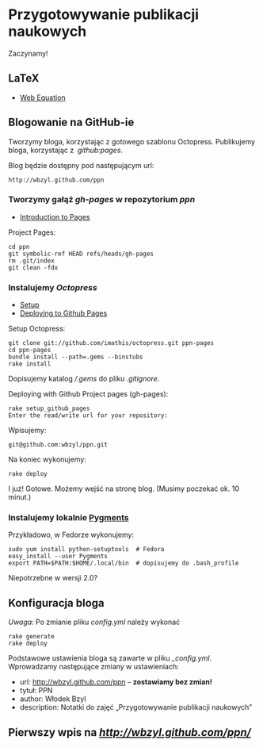 # Przygotowywanie publikacji naukowych

Zaczynamy!


## LaTeX

* [Web Equation](http://webdemo.visionobjects.com/equation.html?locale=default)


## Blogowanie na GitHub-ie

Tworzymy bloga, korzystając z gotowego szablonu
Octopress. Publikujemy bloga, korzystając z  *github:pages*.

Blog będzie dostępny pod następującym url:

    http://wbzyl.github.com/ppn


### Tworzymy gałąź *gh-pages* w repozytorium *ppn*

* [Introduction to Pages](http://pages.github.com/)

Project Pages:

    cd ppn
    git symbolic-ref HEAD refs/heads/gh-pages
    rm .git/index
    git clean -fdx

### Instalujemy *Octopress*

- [Setup](http://octopress.org/docs/setup/)
- [Deploying to Github Pages](http://octopress.org/docs/deploying/github/)

Setup Octopress:

    git clone git://github.com/imathis/octopress.git ppn-pages
    cd ppn-pages
    bundle install --path=.gems --binstubs
    rake install

Dopisujemy katalog */.gems* do pliku *.gitignore*.

Deploying with Github Project pages (gh-pages):

    rake setup_github_pages
    Enter the read/write url for your repository:

Wpisujemy:

    git@github.com:wbzyl/ppn.git

Na koniec wykonujemy:

    rake deploy

I już! Gotowe. Możemy wejść na stronę blog.
(Musimy poczekać ok. 10 minut.)


### Instalujemy lokalnie [Pygments](http://pygments.org/)

Przykładowo, w Fedorze wykonujemy:

    sudo yum install python-setuptools  # Fedora
    easy_install --user Pygments
    export PATH=$PATH:$HOME/.local/bin  # dopisujemy do .bash_profile

Niepotrzebne w wersji 2.0?


## Konfiguracja bloga

*Uwaga:* Po zmianie pliku *config.yml* należy wykonać

    rake generate
    rake deploy

Podstawowe ustawienia bloga są zawarte w pliku *_config.yml*.
Wprowadzamy następujące zmiany w ustawieniach:

* url: http://wbzyl.github.com/ppn – **zostawiamy bez zmian!**
* tytuł: PPN
* author: Włodek Bzyl
* description: Notatki do zajęć „Przygotowywanie publikacji naukowych”


## Pierwszy wpis na *http://wbzyl.github.com/ppn/*

